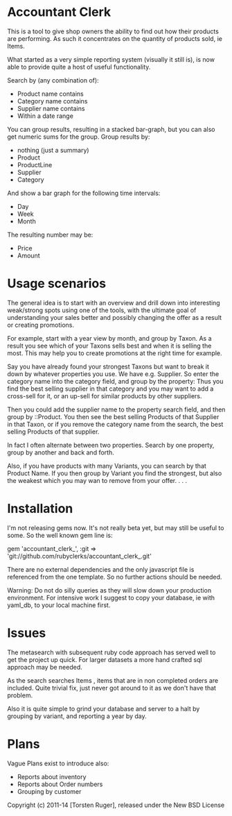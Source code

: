 Accountant Clerk
=================

This is a tool to give shop owners the ability to find out how their products are performing. As such it concentrates on the quantity of products sold, ie Items.

What started as a very simple reporting system (visually it still is), is now able to provide quite a host of useful functionality.

Search by (any combination of):

- Product name contains
- Category name contains
- Supplier name contains
- Within a date range

You can group results, resulting in a stacked bar-graph, but you can also get numeric sums for the group. Group results by:

- nothing (just a summary) 
- Product
- ProductLine
- Supplier
- Category


And show a bar graph for the following time intervals:

- Day
- Week
- Month

The resulting number may be:

- Price
- Amount

Usage scenarios
===============

The general idea is to start with an overview and drill down into interesting weak/strong spots using one of the tools, with the ultimate goal of understanding your sales better and possibly changing the offer as a result or creating promotions.

For example, start with a year view by month, and group by Taxon. As a result you see which of your Taxons sells best and when it is selling the most. This may help you to create promotions at the right time for example.

Say you have already found your strongest Taxons but want to break it down by whatever properties you use. We have e.g. Supplier. So enter the category name into the category field, and group by the property: Thus you find the best selling supplier in that category and you may want to add a cross-sell for it, or an up-sell for similar products by other suppliers.

Then you could add the supplier name to the property search field, and then group by ::Product. You then see the best selling Products of that Supplier in that Taxon, or if you remove the category name from the search, the best selling Products of that supplier.

In fact I often alternate between two properties. Search by one property, group by another and back and forth. 

Also, if you have products with many Variants, you can search by that Product Name. If you then group by Variant you find the strongest, but also the weakest which you may wan to remove from your offer. . . . 

Installation
===========

I'm not releasing gems now. It's not really beta yet, but may still be useful to some. So the well known gem line is:

gem 'accountant_clerk_', :git => 'git://github.com/rubyclerks/accountant_clerk_.git'

There are no external dependencies and the only javascript file is referenced from the one template. So no further actions should be needed.

Warning: Do not do silly queries as they will slow down your production environment. For intensive work I suggest to copy your database, ie with yaml_db, to your local machine first.

Issues
=======

The metasearch with subsequent ruby code approach has served well to get the project up quick. For larger datasets a more hand crafted sql approach may be needed.

As the search searches Items , items that are in non completed orders are included. Quite trivial fix, just never got around to it as we don't have that problem.

Also it is quite simple to grind your database and server to a halt by grouping by variant, and reporting a year by day.
  
Plans
=====

Vague Plans exist to introduce also:

- Reports about inventory
- Reports about Order numbers
- Grouping by customer


Copyright (c) 2011-14 [Torsten Ruger], released under the New BSD License
